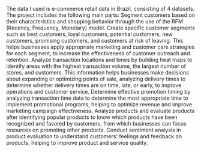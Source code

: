 The data I used is e-commerce retail data in Brazil, consisting of 4 datasets.
The project includes the following main parts:
Segment customers based on their characteristics and shopping behavior through the use of the RFM (Recency, Frequency, Monetary) model.
Create specific customer segments such as best customers, loyal customers, potential customers, new customers, promising customers, and customers at risk of leaving. This helps businesses apply appropriate marketing and customer care strategies for each segment, to increase the effectiveness of customer outreach and retention.
Analyze transaction locations and times by building heat maps to identify areas with the highest transaction volume, the largest number of stores, and customers. This information helps businesses make decisions about expanding or optimizing points of sale, analyzing delivery times to determine whether delivery times are on time, late, or early, to improve operations and customer service.
Determine effective promotion timing by analyzing transaction time data to determine the most appropriate time to implement promotional programs, helping to optimize revenue and improve marketing campaign effectiveness.
Analyze products and evaluate products after identifying popular products to know which products have been recognized and favored by customers, from which businesses can focus resources on promoting other products.
Conduct sentiment analysis in product evaluation to understand customers' feelings and feedback on products, helping to improve product and service quality.
